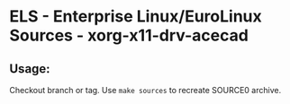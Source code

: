 # ELS - Enterprise Linux/EuroLinux Sources - xorg-x11-drv-acecad
 
## Usage:
  Checkout branch or tag. Use `make sources` to recreate  SOURCE0 archive.
